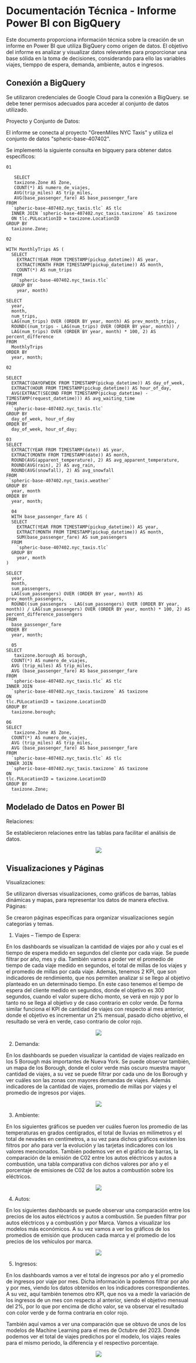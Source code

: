 # Documentación Técnica - Informe Power BI con BigQuery #

Este documento proporciona información técnica sobre la creación de un informe en Power BI que utiliza BigQuery como origen de datos. El objetivo del informe es analizar y visualizar datos relevantes para proporcionar una base sólida en la toma de decisiones, considerando para ello las variables viajes, tiemppo de espera, demanda, ambiente, autos e ingresos.

## Conexión a BigQuery ##

Se utilizaron credenciales de Google Cloud para la conexión a BigQuery. se debe tener permisos adecuados para acceder al conjunto de datos utilizado.

Proyecto y Conjunto de Datos:

El informe se conecta al proyecto "GreenMiles NYC Taxis" y utiliza el conjunto de datos "spheric-base-407402".

Se implementó la siguiente consulta en bigquery para obtener datos específicos:

```
01

   SELECT
   taxizone.Zone AS Zone,
   COUNT(*) AS numero_de_viajes,
   AVG(trip_miles) AS trip_miles,
   AVG(base_passenger_fare) AS base_passenger_fare
FROM
  `spheric-base-407402.nyc_taxis.tlc` AS tlc
  INNER JOIN `spheric-base-407402.nyc_taxis.taxizone` AS taxizone
  ON tlc.PULocationID = taxizone.LocationID
GROUP BY
  taxizone.Zone;

02

WITH MonthlyTrips AS (
  SELECT
    EXTRACT(YEAR FROM TIMESTAMP(pickup_datetime)) AS year,
    EXTRACT(MONTH FROM TIMESTAMP(pickup_datetime)) AS month,
    COUNT(*) AS num_trips
  FROM
    `spheric-base-407402.nyc_taxis.tlc`
  GROUP BY
    year, month)

SELECT
  year,
  month,
  num_trips,
  LAG(num_trips) OVER (ORDER BY year, month) AS prev_month_trips,
  ROUND((num_trips - LAG(num_trips) OVER (ORDER BY year, month)) / 
  LAG(num_trips) OVER (ORDER BY year, month) * 100, 2) AS percent_difference
FROM
  MonthlyTrips
ORDER BY
  year, month;

02

SELECT
  EXTRACT(DAYOFWEEK FROM TIMESTAMP(pickup_datetime)) AS day_of_week,
  EXTRACT(HOUR FROM TIMESTAMP(pickup_datetime)) AS hour_of_day,
  AVG(EXTRACT(SECOND FROM TIMESTAMP(pickup_datetime) - TIMESTAMP(request_datetime))) AS avg_waiting_time
FROM
  `spheric-base-407402.nyc_taxis.tlc`
GROUP BY
  day_of_week, hour_of_day
ORDER BY
  day_of_week, hour_of_day;

03
SELECT 
  EXTRACT(YEAR FROM TIMESTAMP(date)) AS year,
  EXTRACT(MONTH FROM TIMESTAMP(date)) AS month,
  ROUND(AVG(apparent_temperature), 2) AS avg_apparent_temperature,
  ROUND(AVG(rain), 2) AS avg_rain,
  ROUND(AVG(snowfall), 2) AS avg_snowfall
FROM 
 `spheric-base-407402.nyc_taxis.weather`
GROUP BY 
  year, month
ORDER BY 
  year, month;

  04
  WITH base_passenger_fare AS (
  SELECT
    EXTRACT(YEAR FROM TIMESTAMP(pickup_datetime)) AS year,
    EXTRACT(MONTH FROM TIMESTAMP(pickup_datetime)) AS month,
    SUM(base_passenger_fare) AS sum_passengers
  FROM
    `spheric-base-407402.nyc_taxis.tlc`
  GROUP BY
    year, month
)

SELECT
  year,
  month,
  sum_passengers,
  LAG(sum_passengers) OVER (ORDER BY year, month) AS prev_month_passengers,
  ROUND((sum_passengers - LAG(sum_passengers) OVER (ORDER BY year, month)) / LAG(sum_passengers) OVER (ORDER BY year, month) * 100, 2) AS percent_difference_passengers
FROM
  base_passenger_fare
ORDER BY
  year, month;

  05
SELECT
   taxizone.borough AS borough,
  COUNT(*) AS numero_de_viajes,
  AVG (trip_miles) AS trip_miles,
  AVG (base_passenger_fare) AS base_passenger_fare
FROM
  `spheric-base-407402.nyc_taxis.tlc` AS tlc
INNER JOIN
  `spheric-base-407402.nyc_taxis.taxizone` AS taxizone
ON
tlc.PULocationID = taxizone.LocationID
GROUP BY
  taxizone.borough;

06
SELECT
   taxizone.Zone AS Zone,
  COUNT(*) AS numero_de_viajes,
  AVG (trip_miles) AS trip_miles,
  AVG (base_passenger_fare) AS base_passenger_fare
FROM
  `spheric-base-407402.nyc_taxis.tlc` AS tlc
INNER JOIN
  `spheric-base-407402.nyc_taxis.taxizone` AS taxizone
ON
tlc.PULocationID = taxizone.LocationID
GROUP BY
  taxizone.Zone;
```   
## Modelado de Datos en Power BI ##
Relaciones:

Se establecieron relaciones entre las tablas para facilitar el análisis de datos.
<p align="center"><img src=./src/EntidadRelacion.jpeg></p>


## Visualizaciones y Páginas ##
Visualizaciones:

Se utilizaron diversas visualizaciones, como gráficos de barras, tablas dinámicas y mapas, para representar los datos de manera efectiva.
Páginas:

Se crearon páginas específicas para organizar visualizaciones según categorías y temas.

1. Viajes – Tiempo de Espera: 

En los dashboards se visualizan la cantidad de viajes por año y cual es el tiempo de espera medido en segundos del cliente por cada viaje. Se puede filtrar por año, mes y dia. También vamos a poder ver el promedio de tiempo de cada viaje medido en segundos, el total de millas de los viajes y el promedio de millas por cada viaje.
Además, tenemos 2 KPI, que son indicadores de rendimiento, que nos permiten analizar si se llego al objetivo planteado en un determinado tiempo. En este caso tenemos el tiempo de espera del cliente medido en segundos, donde el objetivo es 300 segundos, cuando el valor supere dicho monto, se verá en rojo y por lo tanto no se llega al objetivo y de caso contrario en color verde. De forma similar funciona el KPI de cantidad de viajes con respecto al mes anterior, donde el objetivo es incrementar un 2% mensual, pasado dicho objetivo, el resultado se verá en verde, caso contrario de color rojo.

<p align="center"><img src=./src/viajes.png></p>

2. Demanda: 

En los dashboards se pueden visualizar la cantidad de viajes realizado en los 5 Borough más importantes de Nueva York. Se puede observar también, un mapa de los Borough, donde el color verde más oscuro muestra mayor cantidad de viajes, a su vez se puede filtrar por cada uno de los Borough y ver cuáles son las zonas con mayores demandas de viajes. Además indicadores de la cantidad de viajes, promedio de millas por viajes y el promedio de ingresos por viajes.
<p align="center"><img src=./src/demanda.png></p>

3. Ambiente:

En los siguientes gráficos se pueden ver cuáles fueron los promedio de las temperaturas en grados centígrados, el total de lluvias en milímetros y el total de nevades en centímetros, a su vez para dichos gráficos existen los filtros por año para ver la evolución y las tarjetas indicadores con los valores mencionados. 
También podemos ver en el gráfico de barras, la comparación de la emisión de C02 entre los autos eléctricos y autos a combustión, una tabla comparativa con dichos valores por año y el porcentaje de emisiones de C02 de los autos a combustión sobre los eléctricos.
<p align="center"><img src=./src/ambiente.png></p>

4. Autos:

En los siguientes dashboards se puede observar una comparación entre los precios de los autos eléctricos y autos a combustión. Se pueden filtrar por autos eléctricos y a combustión y por Marca. Vamos a visualizar los modelos más económicos. A su vez vamos a ver los gráficos de los promedios de emisión que producen cada marca y el promedio de los precios de los vehículos por marca.
<p align="center"><img src=./src/autos.png></p>

5. Ingresos:

En los dashboards vamos a ver el total de ingresos por año y el promedio de ingresos por viaje por mes. Dicha información la podemos filtrar por año y por mes, viendo los datos obtenidos en los indicadores correspondientes. A su vez, aquí también tenemos otro KPI, que nos va a medir la variación de los ingresos de un mes con respecto al anterior, siendo el objetivo mensual del 2%, por lo que por encima de dicho valor, se va observar el resultado con color verde y de forma contraria en color rojo.

También aquí vamos a ver una comparación que se obtuvo de unos de los modelos de Machine Learning para el mes de Octubre del 2023. Donde podemos ver el total de viajes predichos por el modelo, los viajes reales para el mismo periodo, la diferencia y el respectivo porcentaje.
<p align="center"><img src=./src/ingresos.png></p>
